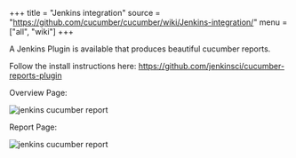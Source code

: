 +++
title = "Jenkins integration"
source = "https://github.com/cucumber/cucumber/wiki/Jenkins-integration/"
menu = ["all", "wiki"]
+++

A Jenkins Plugin is available that produces beautiful cucumber reports.

Follow the install instructions here: 
https://github.com/jenkinsci/cucumber-reports-plugin

Overview Page:

![jenkins cucumber report](https://github.com/masterthought/jenkins-cucumber-jvm-reports-plugin-java/raw/master/.README/feature-overview.png)

Report Page:

![jenkins cucumber report](https://github.com/masterthought/jenkins-cucumber-jvm-reports-plugin-java/raw/master/.README/feature-passed.png)
